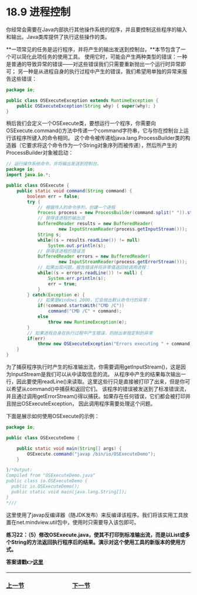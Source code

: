 # 18.9 进程控制
你经常会需要在Java内部执行其他操作系统的程序，并且要控制这些程序的输入和输出。Java类库提供了执行这些操作的类。

**一项常见的任务是运行程序，并将产生的输出发送到控制台。**本节包含了一个可以简化此项任务的使用工具。
使用它时，可能会产生两种类型的错误：一种是普通的导致异常的错误——对这些错误我们只需要重新抛出一个运行时异常即可；
另一种是从进程自身的执行过程中产生的错误，我们希望用单独的异常来报告这些错误：
```JAVA
package io;

public class OSExecuteException extends RuntimeException {
    public OSExecuteException(String why) { super(why); }
}
```
稍后我们会定义一个OSExecute类，要想运行一个程序，你需要向OSExecute.command()方法中传递一个command字符串，它与你在控制台上运行该程序所键入的命令相同。
这个命令被传递给java.lang.ProcessBuilder类的构造器（它要求将这个命令作为一个String对象序列而被传递），然后所产生的ProcessBuilder对象被启动：
```java
// 运行操作系统命令，并将输出发送到控制台。
package io;
import java.io.*;

public class OSExecute {
    public static void command(String command) {
    	boolean err = false;
    	try {
    		// 根据传入的命令序列，创建一个进程
    		Process process = new ProcessBuilder(command.split(" ")).start();
    		// 获得该进程的输出流
    		BufferedReader results = new BufferedReader(
    				new InputStreamReader(process.getInputStream()));
    		String s;
    		while((s = results.readLine()) != null)
    			System.out.println(s);
    		// 获得该进程的错误流
    		BufferedReader errors = new BufferedReader(
    				new InputStreamReader(process.getErrorStream()));
    		// 如果出现问题，报告错误并将非零值返回给调用进程：
    		while((s = errors.readLine()) != null) {
    			System.err.println(s);
    			err = true;
    		}
    	} catch(Exception e) {
    		// 如果是Windows 2000，它会抛出默认命令行的异常：
    		if(!command.startsWith("CMD /C"))
    			command("CMD /C" + command);
    		else
    			throw new RuntimeException(e);
    	}
    	// 如果进程自身在执行过程中产生错误，则抛出单独定制的异常
    	if(err)
    		throw new OSExecuteException("Errors executing " + command);
    }
}
```
为了捕获程序执行时产生的标准输出流，你需要调用getInputStream()，这是因为InputStream是我们可以从中读取信息的流。
从程序中产生的结果每次输出一行，因此要使用readLine()来读取。这里这些行只是直接被打印了出来，但是你可以希望从command()中捕获和返回它们。
该程序的错误被发送到了标准错误流，并且通过调用getErrorStream()得以捕获。如果存在任何错误，它们都会被打印并且抛出OSExecuteException，
因此调用程序需要处理这个问题。

下面是展示如何使用OSExecute的示例：
```java
package io;

public class OSExecuteDemo {

	public static void main(String[] args) {
        OSExecute.command("javap /bin/io/OSExecuteDemo");
	}

}/*Output:
Compiled from "OSExecuteDemo.java"
public class io.OSExecuteDemo {
  public io.OSExecuteDemo();
  public static void main(java.lang.String[]);
}
*///
```
这里使用了javap反编译器（随JDK发布）来反编译该程序。我们将该实用工具放置在net.mindview.util包中，使用时只需要导入该包即可。

**练习22：（5）修改OSExecute.java，使其不打印到标准输出流，而是以List或多个String的方法返回执行程序后的结果。演示对这个使用工具的新版本的使用方式。**

**答案请戳:point_right:[这里](solutions/Ex22.md)**

---

### [上一节](18.8_Standard_IO.md)　　　　　　　　[下一节](18.10_New_IO.md)